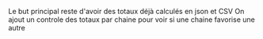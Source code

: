 Le but principal reste d'avoir des totaux déjà calculés en json et CSV
On ajout un controle des totaux par chaine pour voir si une chaine favorise une autre

